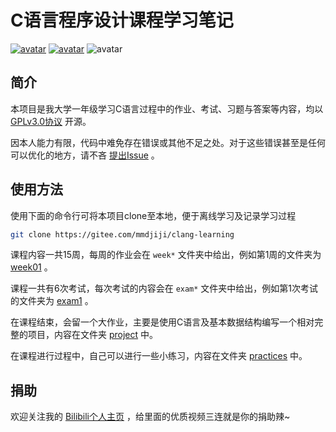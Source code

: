# C语言程序设计课程学习笔记

[![avatar](https://img.shields.io/badge/license-GPL_V3.0-brightgreen)](https://choosealicense.com/licenses/gpl-3.0/) [![avatar](https://img.shields.io/badge/language-C-orange)](http://programminginc.net/) ![avatar](https://img.shields.io/badge/within-answer-blue)

## 简介

本项目是我大学一年级学习C语言过程中的作业、考试、习题与答案等内容，均以 [GPLv3.0协议](https://choosealicense.com/licenses/gpl-3.0/) 开源。

因本人能力有限，代码中难免存在错误或其他不足之处。对于这些错误甚至是任何可以优化的地方，请不吝 [提出Issue](https://gitee.com/mmdjiji/clang-learning/issues/new) 。

## 使用方法

使用下面的命令行可将本项目clone至本地，便于离线学习及记录学习过程
```bash
git clone https://gitee.com/mmdjiji/clang-learning
```

课程内容一共15周，每周的作业会在 `week*` 文件夹中给出，例如第1周的文件夹为 [week01](week01) 。

课程一共有6次考试，每次考试的内容会在 `exam*` 文件夹中给出，例如第1次考试的文件夹为 [exam1](exam1) 。

在课程结束，会留一个大作业，主要是使用C语言及基本数据结构编写一个相对完整的项目，内容在文件夹 [project](project) 中。

在课程进行过程中，自己可以进行一些小练习，内容在文件夹 [practices](practices) 中。

## 捐助

欢迎关注我的 [Bilibili个人主页](https://space.bilibili.com/11955810) ，给里面的优质视频三连就是你的捐助辣~